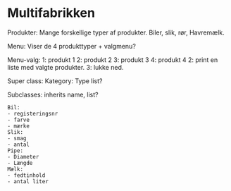 # Multifabrikken

Produkter: 
Mange forskellige typer af produkter.
Biler, slik, rør, Havremælk.

Menu:
Viser de 4 produkttyper + valgmenu?

Menu-valg:
1: produkt 1
2: produkt 2
3: produkt 3
4: produkt 4
2: print en liste med valgte produkter.
3: lukke ned.

Super class:
Kategory:
    Type
    list?

Subclasses:
    inherits name, list?

    Bil:
    - registeringsnr
    - farve
    - mærke
    Slik:
    - smag
    - antal
    Pipe:
    - Diameter
    - Længde
    Mælk:
    - fedtinhold
    - antal liter

    

